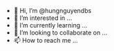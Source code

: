 - 👋 Hi, I’m @hungnguyendbs
- 👀 I’m interested in ...
- 🌱 I’m currently learning ...
- 💞️ I’m looking to collaborate on ...
- 📫 How to reach me ...

<!---
hungnguyendbs/hungnguyendbs is a ✨ special ✨ repository because its `README.md` (this file) appears on your GitHub profile.
You can click the Preview link to take a look at your changes.
--->
